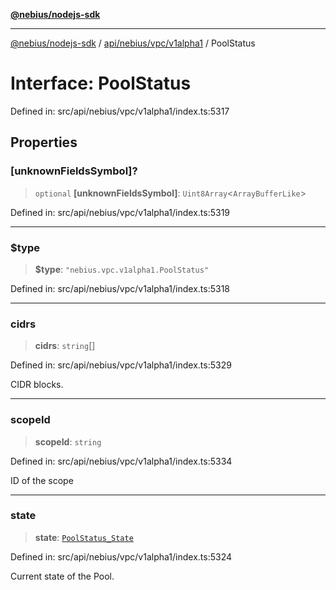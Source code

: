 [**@nebius/nodejs-sdk**](../../../../../README.md)

***

[@nebius/nodejs-sdk](../../../../../README.md) / [api/nebius/vpc/v1alpha1](../README.md) / PoolStatus

# Interface: PoolStatus

Defined in: src/api/nebius/vpc/v1alpha1/index.ts:5317

## Properties

### \[unknownFieldsSymbol\]?

> `optional` **\[unknownFieldsSymbol\]**: `Uint8Array`\<`ArrayBufferLike`\>

Defined in: src/api/nebius/vpc/v1alpha1/index.ts:5319

***

### $type

> **$type**: `"nebius.vpc.v1alpha1.PoolStatus"`

Defined in: src/api/nebius/vpc/v1alpha1/index.ts:5318

***

### cidrs

> **cidrs**: `string`[]

Defined in: src/api/nebius/vpc/v1alpha1/index.ts:5329

CIDR blocks.

***

### scopeId

> **scopeId**: `string`

Defined in: src/api/nebius/vpc/v1alpha1/index.ts:5334

ID of the scope

***

### state

> **state**: [`PoolStatus_State`](../type-aliases/PoolStatus_State.md)

Defined in: src/api/nebius/vpc/v1alpha1/index.ts:5324

Current state of the Pool.
